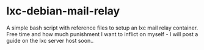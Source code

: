 # lxc-debian-mail-relay
A simple bash script with reference files to setup an lxc mail relay container.  Free time and how much punishment I want to inflict on myself - I will post a guide on the lxc server host soon..
